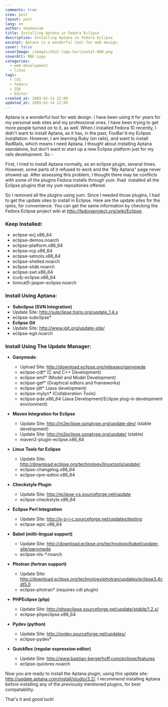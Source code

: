 ```yaml
---
comments: true
view: post
layout: post
lang: en
author: skamansam
title: Installing Aptana in Fedora Eclipse
description: Installing Aptana in Fedora Eclipse
excerpt: Aptana is a wonderful tool for web design. 
cover: false
coverImage: /images/GSoC-logo-horizontal-800.png
coverAlt: RBE Logo
categories:
  - web-development
  - linux
tags: 
  - CSS
  - Fedora
  - IDE
  - Editor
created_at: 2009-02-14 12:09
updated_at: 2009-02-14 12:09
---
```


Aptana is a wonderful tool for web design. I have been using it for years for my
personal web sites and my professional ones. I have been trying to get more
people turned on to it, as well. When I installed Fedora 10 recently, I didn't
want to install Aptana, as it has, in the past, FooBar'd my Eclipse
installation. However, I am learning Ruby (on rails), and want to install
RadRails, which means I need Aptana. I thought about installing Aptana
standalone, but don't want to start up a new Eclipse platform just for my rails
development. So -

First, I tried to install Aptana normally, as an eclipse plugin, several times.
However, some parts of it refused to work and the "My Aptana" page never showed
up. After assessing this problem, I thought there may be conflicts with some of
the plugins Fedora installs through yum. Ihad  installed all the Eclipse plugins
that my yum repositories offered.

So I removed all the plugins using yum. Since I needed those plugins, I had to
get the update sites to install in Eclipse. Here are the update sites for the
rpms, for convenience. You can get the same information by checking the Fedora
Eclipse project wiki at http://fedoraproject.org/wiki/Eclipse.

### Keep Installed:
* eclipse-ecj.x86_64
* eclipse-demos.noarch
* eclipse-platform.x86_64
* eclipse-rcp.x86_64
* eclipse-setools.x86_64
* eclipse-shelled.noarch
* eclipse-slide.noarch
* eclipse-swt.x86_64
* icu4j-eclipse.x86_64
* tomcat5-jasper-eclipse.noarch

### Install Using Aptana:
*  **Subclipse (SVN Integration)**
  * Update Site: http://subclipse.tigris.org/update_1.4.x
  * eclipse-subclipse*
*  **Eclipse Git**
  * Update Site: http://www.jgit.org/update-site/
  * eclipse-egit.noarch



### Install Using The Update Manager:

* **Ganymede**:
  * Upload Site: http://download.eclipse.org/releases/ganymede
  * eclipse-cdt* (C and C++ Development)
  * eclipse-emf*  (Model and Model Development)
  * eclipse-gef* (Graphical editors and frameworks)
  * eclipse-jdt* (Java development)
  * eclipse-mylyn* (Collaboration Tools)
  * eclipse-pde.x86_64 (Java Development/Eclipse plug-in development environment)

* **Maven Integration for Eclipse**
  * Update Site: http://m2eclipse.sonatype.org/update-dev/ (stable development)
  * Update Site: http://m2eclipse.sonatype.org/update/ (stable)
  * maven2-plugin-eclipse.x86_64

* **Linux Tools for Eclipse**
  * Update Site: http://download.eclipse.org/technology/linuxtools/update/
  * eclipse-changelog.x86_64
  * eclipse-rpm-editor.x86_64

* **Checkstyle Plugin**
  * Update Site: http://eclipse-cs.sourceforge.net/update
  * eclipse-checkstyle.x86_64

* **Eclipse Perl Integration**
  * Update Site: http://e-p-i-c.sourceforge.net/updates/testing
  * eclipse-epic.x86_64

* **Babel (milti-lingual support)**
  * Update Site: http://download.eclipse.org/technology/babel/update-site/ganymede
  * eclipse-nls-*.noarch

* **Photran (fortran support)**
  * Update Site: http://download.eclipse.org/technology/photran/updates/eclipse3.4cdt5.0
  * eclipse-photran*  (requires cdt plugin)

* **PHPEclipse (php)**
  * Update Site: http://phpeclipse.sourceforge.net/update/stable/1.2.x/
  * eclipse-phpeclipse.x86_64

* **Pydev (python)**
    * Update Site: http://pydev.sourceforge.net/updates/
    * eclipse-pydev*

* **QuickRex (regular expression editor)**
    * Update Site: http://www.bastian-bergerhoff.com/eclipse/features
    * eclipse-quickrex.noarch

Now you are ready to install the Aptana plugin, using this update site:
http://update.aptana.com/install/studio/3.2/. I recommend installing Aptana
before installing any of the previously mentioned plugins, for best
compatability.

That's it and good luck!
